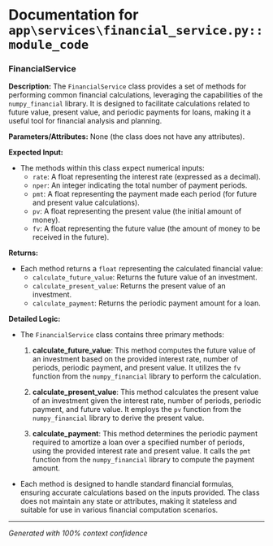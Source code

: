# Documentation for `app\services\financial_service.py::module_code`

### FinancialService

**Description:**
The `FinancialService` class provides a set of methods for performing common financial calculations, leveraging the capabilities of the `numpy_financial` library. It is designed to facilitate calculations related to future value, present value, and periodic payments for loans, making it a useful tool for financial analysis and planning.

**Parameters/Attributes:**
None (the class does not have any attributes).

**Expected Input:**
- The methods within this class expect numerical inputs:
  - `rate`: A float representing the interest rate (expressed as a decimal).
  - `nper`: An integer indicating the total number of payment periods.
  - `pmt`: A float representing the payment made each period (for future and present value calculations).
  - `pv`: A float representing the present value (the initial amount of money).
  - `fv`: A float representing the future value (the amount of money to be received in the future).

**Returns:**
- Each method returns a `float` representing the calculated financial value:
  - `calculate_future_value`: Returns the future value of an investment.
  - `calculate_present_value`: Returns the present value of an investment.
  - `calculate_payment`: Returns the periodic payment amount for a loan.

**Detailed Logic:**
- The `FinancialService` class contains three primary methods:
  1. **calculate_future_value**: This method computes the future value of an investment based on the provided interest rate, number of periods, periodic payment, and present value. It utilizes the `fv` function from the `numpy_financial` library to perform the calculation.
  
  2. **calculate_present_value**: This method calculates the present value of an investment given the interest rate, number of periods, periodic payment, and future value. It employs the `pv` function from the `numpy_financial` library to derive the present value.
  
  3. **calculate_payment**: This method determines the periodic payment required to amortize a loan over a specified number of periods, using the provided interest rate and present value. It calls the `pmt` function from the `numpy_financial` library to compute the payment amount.

- Each method is designed to handle standard financial formulas, ensuring accurate calculations based on the inputs provided. The class does not maintain any state or attributes, making it stateless and suitable for use in various financial computation scenarios.

---
*Generated with 100% context confidence*
